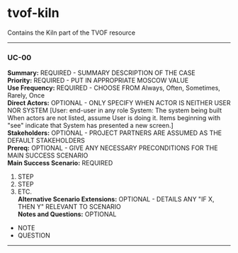 # tvof-kiln
Contains the Kiln part of the TVOF resource

---

### UC-00

**Summary:**  REQUIRED - SUMMARY DESCRIPTION OF THE CASE    
**Priority:**  REQUIRED - PUT IN APPROPRIATE MOSCOW VALUE    
**Use Frequency:**  REQUIRED - CHOOSE FROM Always, Often, Sometimes, Rarely, Once    
**Direct Actors:**  OPTIONAL - ONLY SPECIFY WHEN ACTOR IS NEITHER USER NOR SYSTEM
[User: end-user in any role
System: The system being built
When actors are not listed, assume User is doing it.
Items beginning with "see" indicate that System has presented a new screen.]  
**Stakeholders:**  OPTIONAL - PROJECT PARTNERS ARE ASSUMED AS THE DEFAULT STAKEHOLDERS  
**Prereq:**  OPTIONAL - GIVE ANY NECESSARY PRECONDITIONS FOR THE MAIN SUCCESS SCENARIO     
**Main Success Scenario:** REQUIRED
1. STEP
2. STEP
3. ETC.  
**Alternative Scenario Extensions:** OPTIONAL - DETAILS ANY "IF X, THEN Y" RELEVANT TO SCENARIO    
**Notes and Questions:** OPTIONAL
* NOTE
* QUESTION

---
